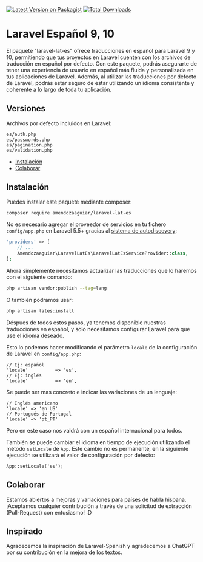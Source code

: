 [![Latest Version on Packagist](https://img.shields.io/packagist/v/amendozaaguiar/laravel-lat-es.svg?style=flat-square)](https://packagist.org/packages/amendozaaguiar/laravel-lat-es)
[![Total Downloads](https://img.shields.io/packagist/dt/amendozaaguiar/laravel-lat-es.svg?style=flat-square)](https://packagist.org/packages/amendozaaguiar/laravel-lat-es)

# Laravel Español 9, 10

El paquete "laravel-lat-es" ofrece traducciones en español para Laravel 9 y 10, permitiendo que tus proyectos en Laravel cuenten con los archivos de traducción en español por defecto. Con este paquete, podrás asegurarte de tener una experiencia de usuario en español más fluida y personalizada en tus aplicaciones de Laravel. Además, al utilizar las traducciones por defecto de Laravel, podrás estar seguro de estar utilizando un idioma consistente y coherente a lo largo de toda tu aplicación.

## Versiones

Archivos por defecto incluidos en Laravel:

```
es/auth.php
es/passwords.php
es/pagination.php
es/validation.php
```

-   [Instalación](#instalar)
-   [Colaborar](#colaborar)

<a name="instalar"></a>

## Instalación

Puedes instalar este paquete mediante composer:

```bash
composer require amendozaaguiar/laravel-lat-es
```

No es necesario agregar el proveedor de servicios en tu fichero `config/app.php` en Laravel 5.5+ gracias al [sistema de autodiscovery](https://medium.com/@taylorotwell/package-auto-discovery-in-laravel-5-5-ea9e3ab20518):

```php
'providers' => [
    // ...
    Amendozaaguiar\LaravelLatEs\LaravelLatEsServiceProvider::class,
];
```

Ahora simplemente necesitamos actualizar las traducciones que lo haremos con el siguiente comando:

```bash
php artisan vendor:publish --tag=lang
```

O también podramos usar:

```bash
php artisan lates:install
```

Déspues de todos estos pasos, ya tenemos disponible nuestras traducciones en español, y solo necesitamos configurar Laravel para que use el idioma deseado.

Esto lo podemos hacer modificando el parámetro `locale` de la configuración de Laravel en `config/app.php`:

```
// Ej: español
'locale'          => 'es',
// Ej: inglés
'locale'          => 'en',
```

Se puede ser mas concreto e indicar las variaciones de un lenguaje:

```
// Inglés americano
'locale' => 'en_US'
// Portugués de Portugal
'locale' => 'pt_PT'
```

Pero en este caso nos valdrá con un español internacional para todos.

También se puede cambiar el idioma en tiempo de ejecución utilizando el método `setLocale` de `App`. Este cambio no es permanente, en la siguiente ejecución se utilizará el valor de configuración por defecto:

```
App::setLocale('es');
```

<a name="colaborar"></a>

## Colaborar

Estamos abiertos a mejoras y variaciones para países de habla hispana. ¡Aceptamos cualquier contribución a través de una solicitud de extracción (Pull-Request) con entusiasmo! :D

## Inspirado

Agradecemos la inspiración de Laravel-Spanish y agradecemos a ChatGPT por su contribución en la mejora de los textos.
